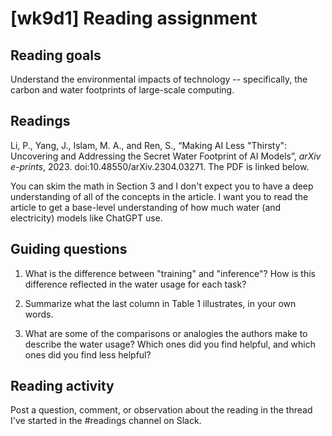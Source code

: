 # [wk9d1] Reading assignment

## Reading goals

Understand the environmental impacts of technology -- specifically, the carbon and water footprints of large-scale computing.

## Readings

Li, P., Yang, J., Islam, M. A., and Ren, S., “Making AI Less "Thirsty": Uncovering and Addressing the Secret Water Footprint of AI Models”, <em>arXiv e-prints</em>, 2023. doi:10.48550/arXiv.2304.03271. The PDF is linked below. 

You can skim the math in Section 3 and I don't expect you to have a deep understanding of all of the concepts in the article. I want you to read the article to get a base-level understanding of how much water (and electricity) models like ChatGPT use. 

## Guiding questions

1. What is the difference between "training" and "inference"? How is this difference reflected in the water usage for each task?

2. Summarize what the last column in Table 1 illustrates, in your own words.

3. What are some of the comparisons or analogies the authors make to describe the water usage? Which ones did you find helpful, and which ones did you find less helpful?

## Reading activity

Post a question, comment, or observation about the reading in the thread I've started in the #readings channel on Slack.
